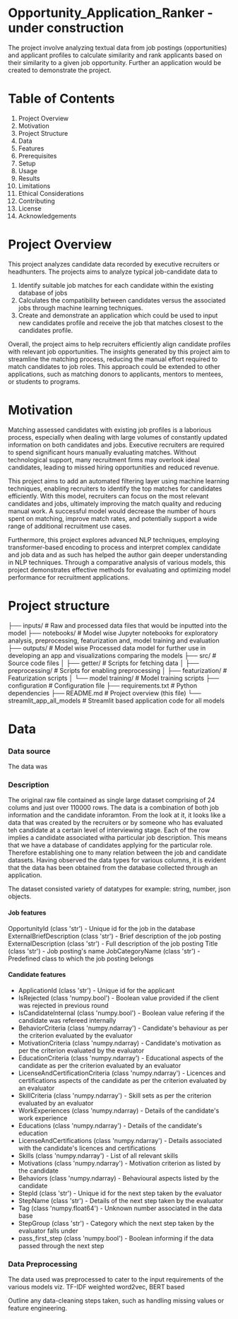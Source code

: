 # Opportunity_Application_Ranker - under construction
The project  involve analyzing textual data from job postings (opportunities) and applicant profiles to calculate similarity and rank applicants based on their similarity to a given job opportunity. Further an application would be created to demonstrate the project.

# Table of Contents
1. Project Overview
2. Motivation
3. Project Structure
4. Data 
5. Features
6. Prerequisites
7. Setup
8. Usage
9. Results
10. Limitations
11. Ethical Considerations
12. Contributing
13. License
14. Acknowledgements

# Project Overview
This project analyzes candidate data recorded by executive recruiters or headhunters. The projects aims to analyze typical job-candidate data to 
1. Identify suitable job matches for each candidate within the existing database of jobs
2. Calculates the compatibility between candidates versus the associated jobs through machine learning techniques. 
3. Create and demonstrate an application which could be used to input new candidates profile and receive the job that matches closest to the candidates profile. 

Overall, the project aims to help recruiters efficiently align candidate profiles with relevant job opportunities. The insights generated by this project aim to streamline the matching process, reducing the manual effort required to match candidates to job roles. This approach could be extended to other applications, such as matching donors to applicants, mentors to mentees, or students to programs.

# Motivation
Matching assessed candidates with existing job profiles is a laborious process, especially when dealing with large volumes of constantly updated information on both candidates and jobs. Executive recruiters are required to spend significant hours manually evaluating matches. Without technological support, many recruitment firms may overlook ideal candidates, leading to missed hiring opportunities and reduced revenue.

This project aims to add an automated filtering layer using machine learning techniques, enabling recruiters to identify the top matches for candidates efficiently. With this model, recruiters can focus on the most relevant candidates and jobs, ultimately improving the match quality and reducing manual work. A successful model would decrease the number of hours spent on matching, improve match rates, and potentially support a wide range of additional recruitment use cases.

Furthermore, this project explores advanced NLP techniques, employing transformer-based encoding to process and interpret complex candidate and job data and as such has helped the author gain deeper understanding in NLP techniques. Through a comparative analysis of various models, this project demonstrates effective methods for evaluating and optimizing model performance for recruitment applications. 

# Project structure
├── inputs/                     # Raw and processed data files that would be inputted into the model
├── notebooks/                  # Model wise Jupyter notebooks for exploratory analysis, preprocessing, featurization and, model training and evaluation
├── outputs/                    # Model wise Processed data model for further use in developing an app and visualizations comparing the models
├── src/                        # Source code files
│   ├── getter/                 # Scripts for fetching data
│   ├── preprocessing/          # Scripts for enabling preprocessing 
│   ├── featurization/          # Featurization scripts
│   └── model training/         # Model training scripts
├── configuration               # Configuration file
├── requirements.txt            # Python dependencies
├── README.md                   # Project overview (this file)
└── streamlit_app_all_models    # Streamlit based application code for all models

# Data
### Data source
The data was 

### Description
The original raw file contained as single large dataset comprising of 24 colums and just over 110000 rows. The data is a combination of both job information and the candidate inforamton. From the look at it, it looks like a data that was created by the recruiters or by someone who has evaluated teh candidate at a certain level of interviewing stage. Each of the row implies a candidate associated witha particular job description. This means that we have a database of candidates applying for the particular role. Therefore establishing one to many relation between the job and candidate datasets. Having observed the data types for various columns, it is evident that the data has been obtained from the database collected through an application. 

The dataset consisted variety of datatypes for example: string, number, json objects. 

#### Job features
OpportunityId (class 'str') - Unique id for the job in the database
ExternalBriefDescription (class 'str') - Brief description of the job posting
ExternalDescription (class 'str') - Full description of the job posting
Title (class 'str') - Job posting's name
JobCategoryName (class 'str') - Predefined class to which the job posting belongs

#### Candidate features
- ApplicationId (class 'str') - Unique id for the applicant
- IsRejected (class 'numpy.bool') - Boolean value provided if the client was rejected in previous round
- IsCandidateInternal (class 'numpy.bool') - Boolean value refering if the candidate was refereed internally
- BehaviorCriteria (class 'numpy.ndarray') - Candidate's behaviour as per the criterion evaluated by the evaluator
- MotivationCriteria (class 'numpy.ndarray) - Candidate's motivation as per the criterion evaluated by the evaluator
- EducationCriteria (class 'numpy.ndarray') - Educational aspects of the candidate as per the criterion evaluated by an evaluator
- LicenseAndCertificationCriteria (class 'numpy.ndarray') - Licences and certifications aspects of the candidate as per the criterion evaluated by an evaluator
- SkillCriteria (class 'numpy.ndarray') - Skill sets as per the criterion evaluated by an evaluator
- WorkExperiences (class 'numpy.ndarray) - Details of the candidate's work experience
- Educations (class 'numpy.ndarray') - Details of the candidate's education
- LicenseAndCertifications (class 'numpy.ndarray') - Details associated with the candidate's licences and certifications
- Skills (class 'numpy.ndarray') - List of all relevant skills 
- Motivations (class 'numpy.ndarray') - Motivation criterion as listed by the candidate
- Behaviors (class 'numpy.ndarray) - Behavioural aspects listed by the candidate
- StepId (class 'str') - Unique id for the next step taken by the evaluator
- StepName (class 'str') - Details of the next step taken by the evaluator
- Tag (class 'numpy.float64') - Unknown number associated in the data base
- StepGroup (class 'str') - Category which the next step taken by the evaluator falls under
- pass_first_step (class 'numpy.bool') - Boolean informing if the data passed through the next step

### Data Preprocessing
The data used was preprocessed to cater to the input requirements of the various models viz. TF-IDF weighted word2vec, BERT based 

Outline any data-cleaning steps taken, such as handling missing values or feature engineering. 
